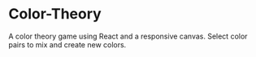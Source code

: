 # Color-Theory
A color theory game using React and a responsive canvas. Select color pairs to mix and create new colors.
